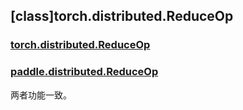## [class]torch.distributed.ReduceOp

### [torch.distributed.ReduceOp](https://pytorch.org/docs/stable/distributed.html?highlight=torch+distributed+reduceop#torch.distributed.ReduceOp)

### [paddle.distributed.ReduceOp](https://www.paddlepaddle.org.cn/documentation/docs/zh/develop/api/paddle/distributed/ReduceOp_cn.html)

两者功能一致。
